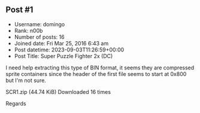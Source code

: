 ## Post #1
- Username: domingo
- Rank: n00b
- Number of posts: 16
- Joined date: Fri Mar 25, 2016 6:43 am
- Post datetime: 2023-09-03T11:26:59+00:00
- Post Title: Super Puzzle Fighter 2x (DC)

I need help extracting this type of BIN format, it seems they are compressed sprite containers since the header of the first file seems to start at 0x800 but I'm not sure.


 SCR1.zip
(44.74 KiB) Downloaded 16 times



Regards
